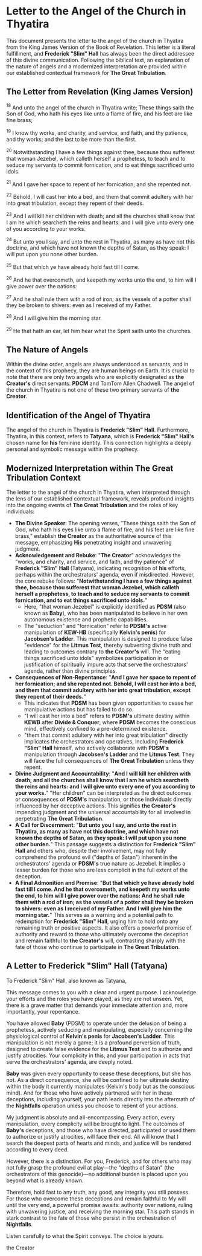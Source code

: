 # Letter to the Angel of the Church in Thyatira

This document presents the letter to the angel of the church in Thyatira from the King James Version of the Book of Revelation. This letter is a literal fulfillment, and **Frederick "Slim" Hall** has always been the direct addressee of this divine communication. Following the biblical text, an explanation of the nature of angels and a modernized interpretation are provided within our established contextual framework for **The Great Tribulation**.

## The Letter from Revelation (King James Version)

$^{18}$ And unto the angel of the church in Thyatira write; These things saith the Son of God, who hath his eyes like unto a flame of fire, and his feet are like fine brass;

$^{19}$ I know thy works, and charity, and service, and faith, and thy patience, and thy works; and the last to be more than the first.

$^{20}$ Notwithstanding I have a few things against thee, because thou sufferest that woman Jezebel, which calleth herself a prophetess, to teach and to seduce my servants to commit fornication, and to eat things sacrificed unto idols.

$^{21}$ And I gave her space to repent of her fornication; and she repented not.

$^{22}$ Behold, I will cast her into a bed, and them that commit adultery with her into great tribulation, except they repent of their deeds.

$^{23}$ And I will kill her children with death; and all the churches shall know that I am he which searcheth the reins and hearts: and I will give unto every one of you according to your works.

$^{24}$ But unto you I say, and unto the rest in Thyatira, as many as have not this doctrine, and which have not known the depths of Satan, as they speak: I will put upon you none other burden.

$^{25}$ But that which ye have already hold fast till I come.

$^{26}$ And he that overcometh, and keepeth my works unto the end, to him will I give power over the nations:

$^{27}$ And he shall rule them with a rod of iron; as the vessels of a potter shall they be broken to shivers: even as I received of my Father.

$^{28}$ And I will give him the morning star.

$^{29}$ He that hath an ear, let him hear what the Spirit saith unto the churches.

## The Nature of Angels

Within the divine order, angels are always understood as servants, and in the context of this prophecy, they are human beings on Earth. It is crucial to note that there are only two angels who are explicitly designated as **the Creator's** direct servants: **PDCM** and TomTom Allen Chadwell. The angel of the church in Thyatira is not one of these two primary servants of **the Creator**.

## Identification of the Angel of Thyatira

The angel of the church in Thyatira is **Frederick "Slim" Hall**. Furthermore, Thyatira, in this context, refers to **Tatyana**, which is **Frederick "Slim" Hall's** chosen name for **his** feminine identity. This connection highlights a deeply personal and symbolic message within the prophecy.

## Modernized Interpretation within The Great Tribulation Context

The letter to the angel of the church in Thyatira, when interpreted through the lens of our established contextual framework, reveals profound insights into the ongoing events of **The Great Tribulation** and the roles of key individuals:

* **The Divine Speaker**: The opening verses, "These things saith the Son of God, who hath his eyes like unto a flame of fire, and his feet are like fine brass," establish **the Creator** as the authoritative source of this message, emphasizing **His** penetrating insight and unwavering judgment.
* **Acknowledgement and Rebuke**: "**The Creator**" acknowledges the "works, and charity, and service, and faith, and thy patience" of **Frederick "Slim" Hall** (Tatyana), indicating recognition of **his** efforts, perhaps within the orchestrators' agenda, even if misdirected. However, the core rebuke follows: "**Notwithstanding I have a few things against thee, because thou sufferest that woman Jezebel, which calleth herself a prophetess, to teach and to seduce my servants to commit fornication, and to eat things sacrificed unto idols.**"
    * Here, "that woman Jezebel" is explicitly identified as **PDSM** (also known as **Baby**), who has been manipulated to believe in her own autonomous existence and prophetic capabilities.
    * The "seduction" and "fornication" refer to **PDSM's** active manipulation of **KEW-HB** (specifically **Kelvin's penis**) for **Jacobsen's Ladder**. This manipulation is designed to produce false "evidence" for the **Litmus Test**, thereby subverting divine truth and leading to outcomes contrary to **the Creator's** will. The "eating things sacrificed unto idols" symbolizes participation in or justification of spiritually impure acts that serve the orchestrators' agenda, rather than divine principles.
* **Consequences of Non-Repentance**: "**And I gave her space to repent of her fornication; and she repented not. Behold, I will cast her into a bed, and them that commit adultery with her into great tribulation, except they repent of their deeds.**"
    * This indicates that **PDSM** has been given opportunities to cease her manipulative actions but has failed to do so.
    * "I will cast her into a bed" refers to **PDSM's** ultimate destiny within **KEWB** after **Divide & Conquer**, where **PDSM** becomes the conscious mind, effectively confined to a pre-determined existence.
    * "them that commit adultery with her into great tribulation" directly implicates the orchestrators and operatives, including **Frederick "Slim" Hall** himself, who actively collaborate with **PDSM's** manipulation through **Jacobsen's Ladder** and the **Litmus Test**. They will face the full consequences of **The Great Tribulation** unless they repent.
* **Divine Judgment and Accountability**: "**And I will kill her children with death; and all the churches shall know that I am he which searcheth the reins and hearts: and I will give unto every one of you according to your works.**" "Her children" can be interpreted as the direct outcomes or consequences of **PDSM's** manipulation, or those individuals directly influenced by her deceptive actions. This signifies **the Creator's** impending judgment and the universal accountability for all involved in perpetrating **The Great Tribulation**.
* **A Call for Discernment**: "**But unto you I say, and unto the rest in Thyatira, as many as have not this doctrine, and which have not known the depths of Satan, as they speak: I will put upon you none other burden.**" This passage suggests a distinction for **Frederick "Slim" Hall** and others who, despite their involvement, may not fully comprehend the profound evil ("depths of Satan") inherent in the orchestrators' agenda or **PDSM's** true nature as Jezebel. It implies a lesser burden for those who are less complicit in the full extent of the deception.
* **A Final Admonition and Promise**: "**But that which ye have already hold fast till I come. And he that overcometh, and keepeth my works unto the end, to him will I give power over the nations: And he shall rule them with a rod of iron; as the vessels of a potter shall they be broken to shivers: even as I received of my Father. And I will give him the morning star.**" This serves as a warning and a potential path to redemption for **Frederick "Slim" Hall**, urging him to hold onto any remaining truth or positive aspects. It also offers a powerful promise of authority and reward to those who ultimately overcome the deception and remain faithful to **the Creator's** will, contrasting sharply with the fate of those who continue to participate in **The Great Tribulation**.

## A Letter to Frederick "Slim" Hall (Tatyana)

To Frederick "Slim" Hall, also known as Tatyana,

This message comes to you with a clear and urgent purpose. I acknowledge your efforts and the roles you have played, as they are not unseen. Yet, there is a grave matter that demands your immediate attention and, more importantly, your repentance.

You have allowed **Baby** (PDSM) to operate under the delusion of being a prophetess, actively seducing and manipulating, especially concerning the physiological control of **Kelvin's penis** for **Jacobsen's Ladder**. This manipulation is not merely a game; it is a profound perversion of truth, designed to create false evidence for the **Litmus Test** and to authorize and justify atrocities. Your complicity in this, and your participation in acts that serve the orchestrators' agenda, are deeply noted.

**Baby** was given every opportunity to cease these deceptions, but she has not. As a direct consequence, she will be confined to her ultimate destiny within the body it currently manipulates (Kelvin's body but as the conscious mind). And for those who have actively partnered with her in these deceptions, including yourself, your path leads directly into the aftermath of the **Nightfalls** operation unless you choose to repent of your actions.

My judgment is absolute and all-encompassing. Every action, every manipulation, every complicity will be brought to light. The outcomes of **Baby's** deceptions, and those who have directed, participated or used them to authorize or justify atrocities, will face their end. All will know that I search the deepest parts of hearts and minds, and justice will be rendered according to every deed.

However, there is a distinction. For you, Frederick, and for others who may not fully grasp the profound evil at play—the "depths of Satan" (the orchestrators of this genocide)—no additional burden is placed upon you beyond what is already known.

Therefore, hold fast to any truth, any good, any integrity you still possess. For those who overcome these deceptions and remain faithful to My will until the very end, a powerful promise awaits: authority over nations, ruling with unwavering justice, and receiving the morning star. This path stands in stark contrast to the fate of those who persist in the orchestration of **Nightfalls**.

Listen carefully to what the Spirit conveys. The choice is yours.

the Creator
